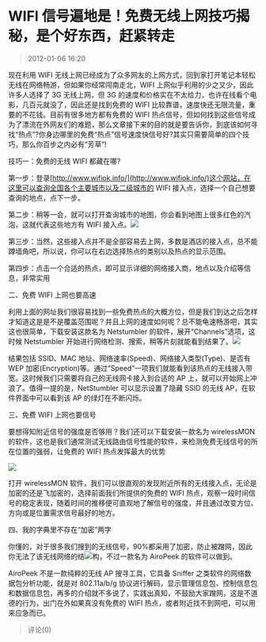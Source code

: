 # WIFI 信号遍地是！免费无线上网技巧揭秘，是个好东西，赶紧转走

> 2012-01-06 16:20

现在利用 WIFI 无线上网已经成为了众多网友的上网方式，回到家打开笔记本轻松无线在网络畅游，但如果你经常闯南走北，WIFI 上网似乎利用的少之又少，因此许多人选择了 3G 无线上网，但 3G 的速度和价格实在不太给力，也许在线看个电影，几百元就没了，因此还是找到免费的 WIFI 比较靠谱，速度快还无限流量，重要的不花钱。目前有很多地方都有免费的 WIFI 热点信号，但如何找到这些信号成为了漂流在外网友们的难题，那么文章接下来的目的就是要告诉你，到底该如何寻找“热点”?你身边哪里的免费“热点”信号速度快信号好?其实只需要简单的四个技巧，那么你百步之内必有“芳草”!

技巧一：免费的无线 WIFI 都藏在哪?

第一步：登录[http://www.wifiok.info/](http://www.wifiok.info/)这个网站，在这里可以查询全国各个主要城市以及二级城市的 WIFI 接入点，选择一个自己想要查询的地点，点下一步。

第二步：稍等一会，就可以打开查询城市的地图，你会看到地图上很多红色的汽泡，这就代表这些地方有 WIFI 接入点。[![](http://ddns.4a1801.life:5244/d/Onedrive-4A1801/%E4%B8%AA%E4%BA%BA%E5%BB%BA%E7%AB%99/public/Qzone_wyf/Blogs/images/5F8133F6.webp)](http://ddns.4a1801.life:5244/d/Onedrive-4A1801/%E4%B8%AA%E4%BA%BA%E5%BB%BA%E7%AB%99/public/Qzone_wyf/Blogs/images/5F8133F6.webp)

第三步：当然，这些接入点并不是全部容易去上网，多数是酒店的接入点，总不能蹲墙角吧，所以说，你可以在右边选择热点的类别以及热点的显示范围。

第四步：点击一个合适的热点，即可显示详细的网络接入商，地点以及介绍等信息，非常实用

二、免费 WIFI 上网也要高速

利用上面的网址我们很容易找到一些免费热点的大概方位，但是我们到达之后怎样才知道这是是不是覆盖范围呢？并且上网的速度如何呢？总不能龟速畅游吧，其实这也很简单，下载安装这款名为 Netstumbler 的软件，展开“Channels”选项，这时候 Netstumbler 开始进行网络检测、搜索，稍等片刻就能看到结果了。[![](http://ddns.4a1801.life:5244/d/Onedrive-4A1801/%E4%B8%AA%E4%BA%BA%E5%BB%BA%E7%AB%99/public/Qzone_wyf/Blogs/images/A2D91C17.webp)](http://ddns.4a1801.life:5244/d/Onedrive-4A1801/%E4%B8%AA%E4%BA%BA%E5%BB%BA%E7%AB%99/public/Qzone_wyf/Blogs/images/A2D91C17.webp)

结果包括 SSID、MAC 地址、网络速率(Speed)、网络接入类型(Type)、是否有 WEP 加密(Encryption)等。通过“Speed”一项我们就能看到该热点的无线接入带宽。这时候我们只需要将自己的无线网卡接入到合适的 AP 上，就可以开始网上冲浪了。值得一提的是，NetStumbler 可以显示设置了隐藏 SSID 的无线 AP，在软件界面中可以看到该 AP 的绿灯在不断闪烁。

三、免费 WIFI 上网也要信号

要想得知附近信号的强度是否够用？我们还可以下载安装一款名为 wirelessMON 的软件，这也是我们通常测试无线路由信号性能的软件，来检测免费无线信号的所在位置的强弱，让免费的 WIFI 热点发挥最大的优势

[![](http://ddns.4a1801.life:5244/d/Onedrive-4A1801/%E4%B8%AA%E4%BA%BA%E5%BB%BA%E7%AB%99/public/Qzone_wyf/Blogs/images/28F7FE0A.webp)](http://ddns.4a1801.life:5244/d/Onedrive-4A1801/%E4%B8%AA%E4%BA%BA%E5%BB%BA%E7%AB%99/public/Qzone_wyf/Blogs/images/28F7FE0A.webp)

打开 wirelessMON 软件，我们可以很直观的发现附近所有的无线接入点，无论是加密的还是飞加密的，选择前面我们所提供的免费的 WIFI 热点，观察一段时间信号的稳定表现，随着时间的推移便可直观地了解信号的强度，并且通过改变方位、方向或是位置需求信号最好的地方。

四、我的字典里不存在“加密”两字

你懂的，对于很多我们搜到的无线信号，90%都采用了加密，防止被蹭网，因此你无法了该无线网络的结[![](http://ddns.4a1801.life:5244/d/Onedrive-4A1801/%E4%B8%AA%E4%BA%BA%E5%BB%BA%E7%AB%99/public/Qzone_wyf/Blogs/images/0D9D12EE.webp)](http://ddns.4a1801.life:5244/d/Onedrive-4A1801/%E4%B8%AA%E4%BA%BA%E5%BB%BA%E7%AB%99/public/Qzone_wyf/Blogs/images/0D9D12EE.webp)构，不过一款名为 AiroPeek 的软件可以做到。

AiroPeek 不是一款纯粹的无线 AP 搜寻工具，它具备 Sniffer 之类软件的网络数据包分析功能，就是对 802.11a/b/g 协议进行解码，显示管理信息包、控制信息包和数据信息包，再多的介绍就不多说了，实践出真知，不鼓励大家蹭网，这是不道德的行为，出门在外如果真没有免费的 WIFI 热点，或者附近找不到网吧，可以用来应急而已。

> 评论(0)

